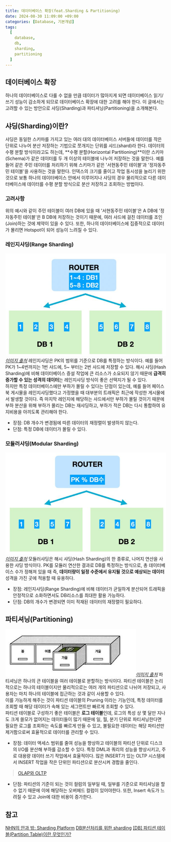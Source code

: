 ```yaml
---
title: 데이터베이스 확장(feat.Sharding & Partitioning)
date: 2024-08-30 11:09:00 +09:00
categories: [Database, 기본개념]
tags:
  [
    database,
    db,
    sharding,
	partitioning
  ]
---
```

## 데이터베이스 확장
하나의 데이터베이스로 다룰 수 없을 만큼 데이터가 많아지게 되면 데이터베이스 읽기/쓰기 성능이 감소하게 되므로 데이터베이스 확장에 대한 고려를 해야 한다. 이 글에서는 고려할 수 있는 방안으로 샤딩(Sharding)과 파티셔닝(Partitioning)을 소개해본다. 

## 샤딩(Sharding)이란?
샤딩은 동일한 스키마를 가지고 있는 여러 대의 데이터베이스 서버들에 데이터를 작은 단위로 나누어 분산 저장하는 기법으로 쪼개지는 단위를 샤드(shard)라 한다. 
데이터의 수평 분할 방식이라고도 하는데, **수평 분할(Horizontal Partitioning)**이란 스키마(Schema)가 같은 데이터를 두 개 이상의 테이블에 나누어 저장하는 것을 말한다. 예를 들어 같은 주민 데이터를 처리하기 위해 스키마가 같은 '서현동주민 테이블'과 '정자동주민 테이블'을 사용하는 것을 말한다. 인덱스의 크기를 줄이고 작업 동시성을 늘리기 위한 것으로 보통 하나의 데이터베이스 안에서 이루어지나 샤딩의 경우 물리적으로 다른 데이터베이스에 데이터를 수평 분할 방식으로 분산 저장하고 조회하는 방법이다. 

### 고려사항
위의 예시와 같이 주민 테이블이 여러 DB에 있을 때 '서현동주민 테이블'은 A DB에 '정자동주민 테이블'은 B DB에 저장하는 것이기 때문에, 여러 샤드에 걸친 데이터를 조인(Join)하는 것에 제약이 있을 수 있다. 
또한, 하나의 데이터베이스에 집중적으로 데이터가 몰리면 Hotspot이 되어 성능이 느려질 수 있다. 

### 레인지샤딩(Range Sharding)
![img](/assets/img/blog/blog-2024-09-02-1654.JPG)*[이미지 출처](https://techblog.woowahan.com/2687/)*
레인지샤딩은 PK의 범위를 기준으로 DB를 특정하는 방식이다. 예를 들어 PK가 1~4번까지는 1번 샤드에, 5~ 부터는 2번 샤드에 저장할 수 있다. 해시 샤딩(Hash Sharding)에 비해 데이터베이스 증설 작업에 큰 리소스가 소요되지 않기 때문에 **급격히 증가할 수 있는 성격의 데이터**는 레인지샤딩 방식이 좋은 선택지가 될 수 있다.  
하지만 특정 데이터베이스에만 부하가 몰릴 수 있다는 단점이 있는데, 예를 들어 페이스북 게시물을 레인지샤딩했다고 가정했을 때 대부분의 트래픽은 최근에 작성한 게시물에서 발생할 것이다. 즉 마지막 레인지에 해당하는 샤드에서만 부하가 몰릴 것이기 때문에 부하 분산을 위해 부하가 몰리는 DB는 재샤딩하고, 부하가 적은 DB는 다시 통합하여 유지비용을 아끼도록 관리해야 한다. 
- 장점: DB 개수가 변경됨에 따른 데이터의 재정렬이 발생하지 않는다. 
- 단점: 특정 DB에 데이터가 몰릴 수 있다. 

### 모듈러샤딩(Modular Sharding)
![img](/assets/img/blog/blog-2024-09-02-1648.JPG)*[이미지 출처](https://techblog.woowahan.com/2687/)*
모듈러샤딩은 해시 샤딩(Hash Sharding)의 한 종류로, 나머지 연산을 사용한 샤딩 방식이다. PK를 모듈러 연산한 결과로 DB를 특정하는 방식으로, 총 데이터베이스 수가 정해져 있을 때 즉, **데이터량이 일정 수준에서 유지될 것으로 예상되는 데이터** 성격을 가진 곳에 적용할 때 유용하다. 
- 장점: 레인지샤딩(Range Sharding)에 비해 데이터가 균일하게 분산되어 트래픽을 안정적으로 소화하면서도 DB리소스를 최대한 활용 가능하다. 
- 단점: DB의 개수가 변경되면 이미 적재된 데이터의 재정렬이 필요하다. 

## 파티셔닝(Partitioning)
![img](/assets/img/blog/blog-2024-09-02-1720.JPG)*[이미지 출처](https://coding-factory.tistory.com/840)*
파티셔닝은 하나의 큰 테이블을 여러 테이블로 분할하는 방식이다. 파티션 테이블은 논리적으로는 하나의 테이블이지만 물리적으로는 여러 개의 파티션으로 나뉘어 저장되고, 사용자는 마치 하나의 테이블에 접근하는 것과 같이 사용할 수 있다.  
이를 가능하게 해주는 것이 파티션 테이블의 Pruning 이라는 기능인데, 특정 데이터를 조회할 때 해당 데이터가 속해 있는 세그먼트만 빠르게 조회할 수 있다.  
파티션 테이블로 구성하기 좋은 테이블은 **로그 테이블**인데, 로그의 특성 상 몇 달만 지나도 크게 쓸모가 없어지는 데이터들이 많기 때문에 일, 월, 분기 단위로 파티셔닝한다면 필요한 로그를 조회하는 속도를 빠르게 만들 수 있고, 불필요한 데이터는 해당 파티션만 제거함으로써 효율적으로 데이터를 관리할 수 있다. 
- 장점: 데이터 액세스 범위를 줄여 성능을 향상하고 테이블의 파티션 단위로 디스크의 I/O를 분산해 부하를 감소할 수 있다. 특정 DML과 쿼리의 성능을 향상시키고, 주로 대용량 데이터 쓰기 작업에서 효율적이다. 많은 INSERT가 있는 OLTP 시스템에서 INSERT 작업을 작은 단위인 파티션으로 분산시켜 경합을 줄인다. 
> [OLAP와 OLTP](https://ssminji.github.io/posts/olap-oltp/)
- 단점: 파티션의 기준이 되는 것이 컬럼의 일부일 때, 일부를 기준으로 파티셔닝을 할 수 없기 때문에 이에 해당하는 오버헤드 컬럼이 있어야한다. 또한, Insert 속도가 느려질 수 있고 Join에 대한 비용이 증가한다. 

## 참고
[NHN의 안과 밖: Sharding Platform](https://d2.naver.com/helloworld/14822)
[DB분산처리를 위한 sharding](https://techblog.woowahan.com/2687/)
[[DB] 파티션 테이블(Partition Table)이란 무엇인가?](https://coding-factory.tistory.com/840)